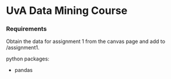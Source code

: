 # UvA Data Mining Course

### Requirements

Obtain the data for assignment 1 from the canvas page and add to /assignment1.

python packages:

<ul>
  <li> pandas </li>
</ul>
